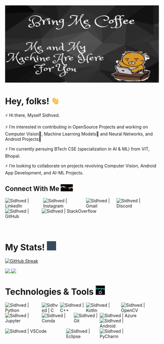 ![Header](https://github.com/Sidhved/Sidhved/blob/main/Assets/BringMeCoffee.gif "Header")

# Hey, folks! <img src="https://github.com/Sidhved/Sidhved/blob/main/Assets/wave.gif" width="30px">

⚡ Hi there, Myself Sidhved.

⚡ I’m interested in contributing in OpenSource Projects and working on Computer Vision👀, Machine Learning Models🤖 and Neural Networks, and Android Projects📱

⚡ I’m currently persuing BTech CSE (specialization in AI & ML) from VIT, Bhopal.

⚡ I’m looking to collaborate on projects revolving Computer Vision, Android App Development, and AI-ML Projects.

## Connect With Me <img src="https://github.com/Sidhved/Sidhved/blob/main/Assets/connection.gif" width="40px">
[<img align="left" alt="Sidhved | LinkedIn" width="125px" src="https://img.shields.io/badge/LinkedIn-0077B5?style=for-the-badge&logo=linkedin&logoColor=white" />][linkedin]
[<img align="left" alt="Sidhved | Instagram" width="140px" src="https://img.shields.io/badge/Instagram-E4405F?style=for-the-badge&logo=instagram&logoColor=white" />][instagram]
[<img align="left" alt="Sidhved | Gmail" width="100px" src="https://img.shields.io/badge/Gmail-D14836?style=for-the-badge&logo=gmail&logoColor=white" />][gmail]
[<img align="left" alt="Sidhved | Discord" width="125px" src="https://img.shields.io/badge/Discord-7289DA?style=for-the-badge&logo=discord&logoColor=white" />][discord]
[<img align="left" alt="Sidhved | GitHub" width="120px" src="https://img.shields.io/badge/GitHub-100000?style=for-the-badge&logo=github&logoColor=white" />][github]
[<img align="left" alt="Sidhved | StackOverflow" width="200px" src="https://img.shields.io/badge/Stack_Overflow-FE7A16?style=for-the-badge&logo=stack-overflow&logoColor=white" />][stackoverflow]

<br/>
<br/>
<br/>
<br/>
<br/>
<br/>

# My Stats! <img src="https://github.com/Sidhved/Sidhved/blob/main/Assets/stat.gif" width="30px">

[![GitHub Streak](https://github-readme-streak-stats.herokuapp.com/?user=Sidhved&theme=dark&show_icons=true)](https://git.io/streak-stats)

<a href="https://github.com/Sidhved/Sidhved">
  <img align="center" src="https://github-readme-stats.vercel.app/api//?username=Sidhved&theme=dark&count_private=true&show_icons=true" />
</a>
<a href="https://github.com/Sidhved/github-readme-stats">
  <img align="center" src="https://github-readme-stats.vercel.app/api/top-langs/?username=Sidhved&layout=compact&theme=dark&count_private=true&show_icons=true" />
</a>

# Technologies & Tools <img src="https://github.com/Sidhved/Sidhved/blob/main/Assets/gear.gif" width ="30px">
<img align="left" alt="Sidhved | Python" width="120px" src="https://img.shields.io/badge/Python-3776AB?style=for-the-badge&logo=python&logoColor=white" />
<img align="left" alt="Sidhved | C" width="60px" src="https://img.shields.io/badge/C-00599C?style=for-the-badge&logo=c&logoColor=white" />
<img align="left" alt="Sidhved | C++" width="85px" src="https://img.shields.io/badge/C%2B%2B-00599C?style=for-the-badge&logo=c%2B%2B&logoColor=white" />
<img align="left" alt="Sidhved | Kotlin" width="115px" src="https://img.shields.io/badge/Kotlin-0095D5?&style=for-the-badge&logo=kotlin&logoColor=white" />
<img align="left" alt="Sidhved | OpenCV" width="120px" src="https://img.shields.io/badge/OpenCV-27338e?style=for-the-badge&logo=OpenCV&logoColor=white" />
<img align="left" alt="Sidhved | Jupyter" width="120px" src="https://img.shields.io/badge/Jupyter-F37626.svg?&style=for-the-badge&logo=Jupyter&logoColor=white" />
<img align="left" alt="Sidhved | Conda" width="105px" src="https://img.shields.io/badge/conda-342B029.svg?&style=for-the-badge&logo=anaconda&logoColor=white" />
<img align="left" alt="Sidhved | Git" width="85px" src="https://img.shields.io/badge/Git-F05032?style=for-the-badge&logo=git&logoColor=white" />
<img align="left" alt="Sidhved | Azure" width="180px" src="https://img.shields.io/badge/microsoft%20azure-0089D6?style=for-the-badge&logo=microsoft-azure&logoColor=white" />
<img align="left" alt="Sidhved | Android" width="120px" src="https://img.shields.io/badge/Android-3DDC84?style=for-the-badge&logo=android&logoColor=white" />
<img align="left" alt="Sidhved | VSCode" width="200px" src="https://img.shields.io/badge/Visual_Studio_Code-0078D4?style=for-the-badge&logo=visual%20studio%20code&logoColor=white" />
<img align="left" alt="Sidhved | Eclipse" width="110px" src="https://img.shields.io/badge/Eclipse-2C2255?style=for-the-badge&logo=eclipse&logoColor=white" />
<img align="left" alt="Sidhved | PyCharm" width="130px" src="https://img.shields.io/badge/PyCharm-000000.svg?&style=for-the-badge&logo=PyCharm&logoColor=white" />

[linkedin]: https://www.linkedin.com/in/sidhved-warik/
[instagram]: https://www.instagram.com/sidhved_1509/
[gmail]: sidhved.warik@gmailcom
[discord]: https://discord.gg/user/Sid_51#6315
[github]: https://github.com/Sidhved
[stackoverflow]: https://stackoverflow.com/users/15524844/sidhved?tab=profile
